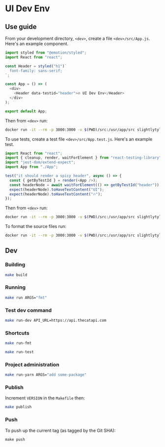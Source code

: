 # UI Dev Env

## Use guide

From your development directory, `<dev>`, create a file `<dev>/src/App.js`.
Here's an example component.

```js
import styled from "@emotion/styled";
import React from "react";

const Header = styled("h1")`
  font-family: sans-serif;
`;

const App = () => (
  <div>
    <Header data-testid="header">🔥 UI Dev Env</Header>
  </div>
);

export default App;
```

Then from `<dev>` run:

```sh
docker run -it --rm -p 3000:3000 -v $(PWD)/src:/usr/app/src slightlytyler/ui-dev-env dev
```

To use tests, create a test file `<dev>/src/App.test.js`. 
Here's an example test.

```js
import React from "react";
import { cleanup, render, waitForElement } from "react-testing-library";
import "jest-dom/extend-expect";
import App from "./App";

test("it should render a spicy header", async () => {
  const { getByTestId } = render(<App />);
  const headerNode = await waitForElement(() => getByTestId("header"));
  expect(headerNode).toHaveTextContent("UI");
  expect(headerNode).toHaveTextContent("🔥");
});
```

Then from `<dev>` run:

```sh
docker run -it --rm -p 3000:3000 -v $(PWD)/src:/usr/app/src slightlytyler/ui-dev-env test
```

To format the source files run:

```sh
docker run -it --rm -p 3000:3000 -v $(PWD)/src:/usr/app/src slightlytyler/ui-dev-env fmt
```

## Dev

### Building

```sh
make build
```

### Running

```sh
make run ARGS="fmt"
```

### Test dev command

```sh
make run-dev API_URL=https://api.thecatapi.com
```

### Shortcuts

```sh
make run-fmt
```

```sh
make run-test
```

### Project administration

```sh
make run-yarn ARGS="add some-package"
```

### Publish

Increment `VERSION` in the `Makefile` then:

```sh
make publish
```

### Push

To push up the current tag (as tagged by the Git SHA):

```
make push
```